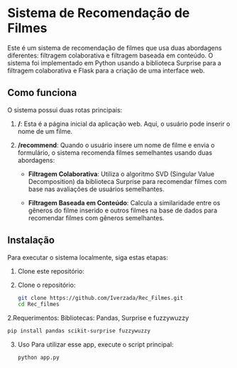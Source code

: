 # Sistema de Recomendação de Filmes

Este é um sistema de recomendação de filmes que usa duas abordagens diferentes: filtragem colaborativa e filtragem baseada em conteúdo. O sistema foi implementado em Python usando a biblioteca Surprise para a filtragem colaborativa e Flask para a criação de uma interface web.

## Como funciona

O sistema possui duas rotas principais:

1. **/**: Esta é a página inicial da aplicação web. Aqui, o usuário pode inserir o nome de um filme.

2. **/recommend**: Quando o usuário insere um nome de filme e envia o formulário, o sistema recomenda filmes semelhantes usando duas abordagens:

   - **Filtragem Colaborativa**: Utiliza o algoritmo SVD (Singular Value Decomposition) da biblioteca Surprise para recomendar filmes com base nas avaliações de usuários semelhantes.
   
   - **Filtragem Baseada em Conteúdo**: Calcula a similaridade entre os gêneros do filme inserido e outros filmes na base de dados para recomendar filmes com gêneros semelhantes.

## Instalação

Para executar o sistema localmente, siga estas etapas:

1. Clone este repositório:


1. Clone o repositório:
   ```sh
   git clone https://github.com/Iverzada/Rec_Filmes.git
   cd Rec_filmes
2.Requerimentos:
Bibliotecas: Pandas, Surprise e fuzzywuzzy
   ```sh
   pip install pandas scikit-surprise fuzzywuzzy
```
3. Uso
Para utilizar esse app, execute o script principal:
   ```sh
   python app.py


